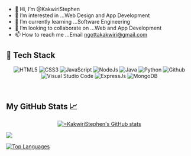 - 👋 Hi, I’m @KakwiriStephen
- 👀 I’m interested in ...Web Design and App Development
- 🌱 I’m currently learning ...Software Engineering
- 💞️ I’m looking to collaborate on ...Web and App Development
- 📫 How to reach me ...Email ngottakakwiri@gmail.com


<h2> 🥞 Tech Stack</h2>
<p align="center">
<img alt="HTML5" src="https://img.shields.io/badge/html5-%23fca9ae.svg?style=for-the-badge&logo=html5&logoColor=0000FF"/>
<img alt="CSS3" src="https://img.shields.io/badge/css3-%23ffd2ce.svg?style=for-the-badge&logo=css3&logoColor=140200"/>
<img alt="JavaScript" src="https://img.shields.io/badge/javascript-%23e4626b.svg?style=for-the-badge&logo=javascript&logoColor=%23F7DF1E"/>
<img alt="NodeJs" src="https://img.shields.io/badge/node.js-%23f2ca61.svg?style=for-the-badge&logo=node.js&logoColor=%FFFFFF"/>
<img alt="Java" src="https://img.shields.io/badge/java-%23e4626b.svg?style=for-the-badge&logo=java&logoColor=140200"/>
<img alt="Python" src="https://img.shields.io/badge/python-%23fca9ae.svg?style=for-the-badge&logo=python&logoColor=140200"/>
<img alt="Github" src="https://img.shields.io/badge/github-%23e4626b.svg?style=for-the-badge&logo=github&logoColor=140200"/>
<img alt="Visual Studio Code" src="https://img.shields.io/badge/Visual Studio Code-f2ca61.svg?style=for-the-badge&logo=visual-studio-code&logoColor=140200"/>
<img alt="ExpressJs" src="https://img.shields.io/badge/express.js-%23ffd2ce.svg?style=for-the-badge&logo=express&logoColor=140200"/>
<img alt="MongoDB" src="https://img.shields.io/badge/mongodb-%23ffd2ce.svg?style=for-the-badge&logo=mongodb&logoColor=140200" />
  </p>
<br>

## My GitHub Stats 📈 
<p align="center">
<a href="http://www.github.com/KakwiriStephn"><img src="https://github-readme-stats.vercel.app/api?username=KakwiriStephen&show_icons=true&hide=&count_private=true&title_color=3382ed&text_color=ffffff&icon_color=ec4899&bg_color=171717&hide_border=true&show_icons=true" alt="=KakwiriStephen's GitHub stats" /></a>

<a href="http://www.github.com/=KakwiriStephen"><img src="https://github-readme-streak-stats.herokuapp.com/?user==KakwiriStephen&stroke=ffffff&background=171717&ring=3382ed&fire=3382ed&currStreakNum=ffffff&currStreakLabel=3382ed&sideNums=ffffff&sideLabels=ffffff&dates=ffffff&hide_border=true" /></a></p>

<a href="https://github.com/=KakwiriStephen" align="left"><img src="https://github-readme-stats.vercel.app/api/top-langs/?username==KakwiriStephen&langs_count=10&title_color=3382ed&text_color=ffffff&icon_color=ec4899&bg_color=171717&hide_border=true&locale=en&custom_title=Top%20%Languages" alt="Top Languages" /></a>




<!---
KakwiriStephen/KakwiriStephen is a ✨ special ✨ repository because its `README.md` (this file) appears on your GitHub profile.
You can click the Preview link to take a look at your changes.
--->

